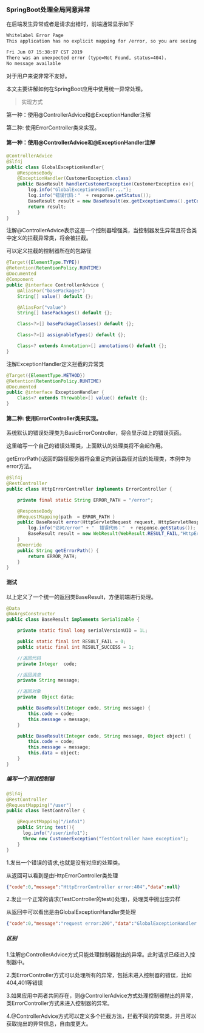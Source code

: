 ### SpringBoot处理全局同意异常

在后端发生异常或者是请求出错时，前端通常显示如下

```txt
Whitelabel Error Page
This application has no explicit mapping for /error, so you are seeing this as a fallback.

Fri Jun 07 15:38:07 CST 2019
There was an unexpected error (type=Not Found, status=404).
No message available
```

 对于用户来说非常不友好。

本文主要讲解如何在SpringBoot应用中使用统一异常处理。

> 实现方式

第一种：使用@ControllerAdvice和@ExceptionHandler注解

第二种: 使用ErrorController类来实现。

#### 第一种：使用@ControllerAdvice和@ExceptionHandler注解

```java
@ControllerAdvice
@Slf4j
public class GlobalExceptionHandler{
    @ResponseBody
    @ExceptionHandler(CustomerException.class)
    public BaseResult handlerCustomerException(CustomerException ex){
        log.info("GlobalExceptionHandler...");
		log.info("错误代码："  + response.getStatus());
		BaseResult result = new BaseResult(ex.getExceptionEumns().getCode,"GlobalExceptionHandler:"+ex.getExceptionEumns().getMessage());
        return result;
    }
}
```

注解@ControllerAdvice表示这是一个控制器增强类，当控制器发生异常且符合类中定义的拦截异常类，将会被拦截。

可以定义拦截的控制器所在的包路径

```java
@Target({ElementType.TYPE})
@Retention(RetentionPolicy.RUNTIME)
@Documented
@Component
public @interface ControllerAdvice {
    @AliasFor("basePackages")
    String[] value() default {};

    @AliasFor("value")
    String[] basePackages() default {};

    Class<?>[] basePackageClasses() default {};

    Class<?>[] assignableTypes() default {};

    Class<? extends Annotation>[] annotations() default {};
}
```

注解ExceptionHandler定义拦截的异常类

```java
@Target({ElementType.METHOD})
@Retention(RetentionPolicy.RUNTIME)
@Documented
public @interface ExceptionHandler {
    Class<? extends Throwable>[] value() default {};
}
```

#### 第二种: 使用ErrorController类来实现。

系统默认的错误处理类为BasicErrorController，将会显示如上的错误页面。

这里编写一个自己的错误处理类，上面默认的处理类将不会起作用。

getErrorPath()返回的路径服务器将会重定向到该路径对应的处理类，本例中为error方法。

```java
@Slf4j
@RestController
public class HttpErrorController implements ErrorController {

    private final static String ERROR_PATH = "/error";

    @ResponseBody
    @RequestMapping(path  = ERROR_PATH )
    public BaseResult error(HttpServletRequest request, HttpServletResponse response){
        log.info("访问/error" + "  错误代码："  + response.getStatus());
        BaseResult result = new WebResult(WebResult.RESULT_FAIL,"HttpErrorController error:"+response.getStatus());return result;
    }
    @Override
    public String getErrorPath() {
        return ERROR_PATH;
    }
}
```

#### 测试

以上定义了一个统一的返回类BaseResult，方便前端进行处理。

```java
@Data
@NoArgsConstructor
public class BaseResult implements Serializable {

    private static final long serialVersionUID = 1L;

    public static final int RESULT_FAIL = 0;
    public static final int RESULT_SUCCESS = 1;

    //返回代码
    private Integer  code;

    //返回消息
    private String message;

    //返回对象
    private  Object data;

    public BaseResult(Integer code, String message) {
        this.code = code;
        this.message = message;
    }

    public BaseResult(Integer code, String message, Object object) {
        this.code = code;
        this.message = message;
        this.data = object;
    }
}
```

##### 编写一个测试控制器

```java
@Slf4j
@RestController
@RequestMapping("/user")
public class TestController {

    @RequestMapping("/info1")
    public String test(){
      log.info("/user/info1");
      throw new CustomerException("TestController have exception");
    }
}
```

1.发出一个错误的请求,也就是没有对应的处理类。

从返回可以看到是由HttpErrorController类处理

```json
{"code":0,"message":"HttpErrorController error:404","data":null}
```

2.发出一个正常的请求(TestController的test()处理)，处理类中抛出空异样

从返回中可以看出是由GlobalExceptionHandler类处理

```json
{"code":0,"message":"request error:200","data":"GlobalExceptionHandler:TestController have exception"}
```

##### 区别

1.注解@ControllerAdvice方式只能处理控制器抛出的异常。此时请求已经进入控制器中。

2.类ErrorController方式可以处理所有的异常，包括未进入控制器的错误，比如404,401等错误

3.如果应用中两者共同存在，则@ControllerAdvice方式处理控制器抛出的异常，类ErrorController方式未进入控制器的异常。

4.@ControllerAdvice方式可以定义多个拦截方法，拦截不同的异常类，并且可以获取抛出的异常信息，自由度更大。